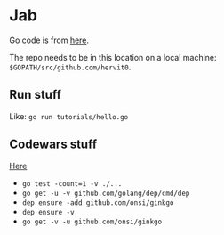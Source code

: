 # Jab

Go code is from [here](https://github.com/nathmclean/dynamodb-local-testing).

The repo needs to be in this location on a local machine: `$GOPATH/src/github.com/hervit0`.

## Run stuff

Like: `go run tutorials/hello.go`

## Codewars stuff

[Here](https://www.codewars.com/kata/search/go?q=&r%5B%5D=-7&beta=false)

- `go test -count=1 -v ./...`
- `go get -u -v github.com/golang/dep/cmd/dep`
- `dep ensure -add github.com/onsi/ginkgo`
- `dep ensure -v`
- `go get -v -u github.com/onsi/ginkgo`
